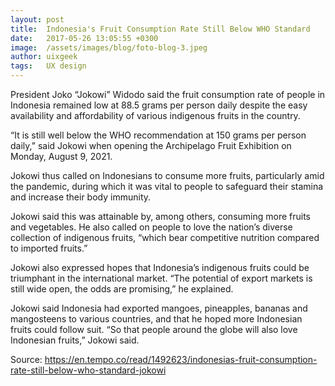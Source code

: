 ```yaml
---
layout: post
title:  Indonesia's Fruit Consumption Rate Still Below WHO Standard 
date:   2017-05-26 13:05:55 +0300
image:  /assets/images/blog/foto-blog-3.jpeg
author: uixgeek
tags:   UX design
---
```

President Joko “Jokowi” Widodo said the fruit consumption rate of people in Indonesia remained low at 88.5 grams per person daily despite the easy availability and affordability of various indigenous fruits in the country.

“It is still well below the WHO recommendation at 150 grams per person daily,” said Jokowi when opening the Archipelago Fruit Exhibition on Monday, August 9, 2021.

Jokowi thus called on Indonesians to consume more fruits, particularly amid the pandemic, during which it was vital to people to safeguard their stamina and increase their body immunity.

Jokowi said this was attainable by, among others, consuming more fruits and vegetables. He also called on people to love the nation’s diverse collection of indigenous fruits, “which bear competitive nutrition compared to imported fruits.”

Jokowi also expressed hopes that Indonesia’s indigenous fruits could be triumphant in the international market. “The potential of export markets is still wide open, the odds are promising,” he explained.

Jokowi said Indonesia had exported mangoes, pineapples, bananas and mangosteens to various countries, and that he hoped more Indonesian fruits could follow suit. “So that people around the globe will also love Indonesian fruits,” Jokowi said.

Source: https://en.tempo.co/read/1492623/indonesias-fruit-consumption-rate-still-below-who-standard-jokowi 
